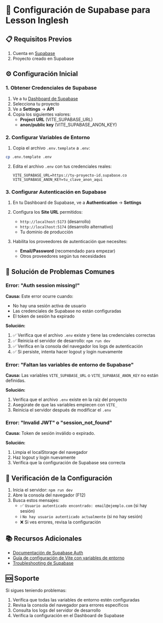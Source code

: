 # 🔐 Configuración de Supabase para Lesson Inglesh

## 📋 Requisitos Previos

1. Cuenta en [Supabase](https://supabase.com)
2. Proyecto creado en Supabase

## ⚙️ Configuración Inicial

### 1. Obtener Credenciales de Supabase

1. Ve a tu [Dashboard de Supabase](https://app.supabase.com)
2. Selecciona tu proyecto
3. Ve a **Settings** → **API**
4. Copia los siguientes valores:
   - **Project URL** (VITE_SUPABASE_URL)
   - **anon/public key** (VITE_SUPABASE_ANON_KEY)

### 2. Configurar Variables de Entorno

1. Copia el archivo `.env.template` a `.env`:

```bash
cp .env.template .env
   ```

2. Edita el archivo `.env` con tus credenciales reales:
   ```env
   VITE_SUPABASE_URL=https://tu-proyecto-id.supabase.co
   VITE_SUPABASE_ANON_KEY=tu_clave_anon_aqui
   ```

### 3. Configurar Autenticación en Supabase

1. En tu Dashboard de Supabase, ve a **Authentication** → **Settings**
2. Configura los **Site URL** permitidos:
   - `http://localhost:5173` (desarrollo)
   - `http://localhost:5174` (desarrollo alternativo)
   - Tu dominio de producción

3. Habilita los proveedores de autenticación que necesites:
   - **Email/Password** (recomendado para empezar)
   - Otros proveedores según tus necesidades

## 🔧 Solución de Problemas Comunes

### Error: "Auth session missing!"

**Causa:** Este error ocurre cuando:
- No hay una sesión activa de usuario
- Las credenciales de Supabase no están configuradas
- El token de sesión ha expirado

**Solución:**
1. ✅ Verifica que el archivo `.env` existe y tiene las credenciales correctas
2. ✅ Reinicia el servidor de desarrollo: `npm run dev`
3. ✅ Verifica en la consola del navegador los logs de autenticación
4. ✅ Si persiste, intenta hacer logout y login nuevamente

### Error: "Faltan las variables de entorno de Supabase"

**Causa:** Las variables `VITE_SUPABASE_URL` o `VITE_SUPABASE_ANON_KEY` no están definidas.

**Solución:**
1. Verifica que el archivo `.env` existe en la raíz del proyecto
2. Asegúrate de que las variables empiecen con `VITE_`
3. Reinicia el servidor después de modificar el `.env`

### Error: "Invalid JWT" o "session_not_found"

**Causa:** Token de sesión inválido o expirado.

**Solución:**
1. Limpia el localStorage del navegador
2. Haz logout y login nuevamente
3. Verifica que la configuración de Supabase sea correcta

## 🚀 Verificación de la Configuración

1. Inicia el servidor: `npm run dev`
2. Abre la consola del navegador (F12)
3. Busca estos mensajes:
   - ✅ `Usuario autenticado encontrado: email@ejemplo.com` (si hay sesión)
   - ℹ️ `No hay usuario autenticado actualmente` (si no hay sesión)
   - ❌ Si ves errores, revisa la configuración

## 📚 Recursos Adicionales

- [Documentación de Supabase Auth](https://supabase.com/docs/guides/auth)
- [Guía de configuración de Vite con variables de entorno](https://vitejs.dev/guide/env-and-mode.html)
- [Troubleshooting de Supabase](https://supabase.com/docs/guides/auth/troubleshooting)

## 🆘 Soporte

Si sigues teniendo problemas:
1. Verifica que todas las variables de entorno estén configuradas
2. Revisa la consola del navegador para errores específicos
3. Consulta los logs del servidor de desarrollo
4. Verifica la configuración en el Dashboard de Supabase